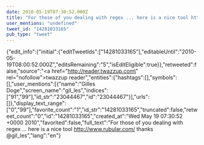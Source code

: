 ```yaml
---
date: 2010-05-19T07:30:52.000Z
title: "For those of you dealing with regex ... here is a nice tool http://www.rubular.com/ thanks <a href='http://twitter.com/gil_les'>@gil_les</a>″"
user_mentions: "undefined"
tweet_id: "14281033165"
pub_type: "tweet"
---
```

{"edit_info":{"initial":{"editTweetIds":["14281033165"],"editableUntil":"2010-05-19T08:00:52.000Z","editsRemaining":"5","isEditEligible":true}},"retweeted":false,"source":"<a href=\"http://reader.twazzup.com\" rel=\"nofollow\">twazzup reader</a>","entities":{"hashtags":[],"symbols":[],"user_mentions":[{"name":"Gilles Doge","screen_name":"gil_les","indices":["91","99"],"id_str":"23044467","id":"23044467"}],"urls":[]},"display_text_range":["0","99"],"favorite_count":"1","id_str":"14281033165","truncated":false,"retweet_count":"0","id":"14281033165","created_at":"Wed May 19 07:30:52 +0000 2010","favorited":false,"full_text":"For those of you dealing with regex ... here is a nice tool http://www.rubular.com/ thanks @gil_les","lang":"en"}
